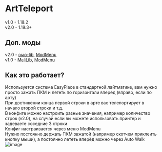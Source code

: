 # ArtTeleport
v1.0 - 1.18.2  
v2.0 - 1.19.3+  

## Доп. моды

v2.0 - [oωo-lib](https://modrinth.com/mod/owo-lib), [ModMenu](https://modrinth.com/mod/modmenu)  
v1.0 - [MaliLib](https://cursefire.com/minecraft/mc-mods/malilib), [ModMenu](https://modrinth.com/mod/modmenu)  

## Как это работает?
Используется система EasyPlace в стандартной лайтматике, вам нужно просто зажать ПКМ и лететь по горизонтали вперёд (вправо, если по арту)  
При достижении конца первой строки в арте вас телепортирует в начало второй строки и т.д.  
В конфиге можно настроить разные значения, например количество строк (v2.0), на случай если вы можете использовать принтер и задеваете соседние 3 строки  
Конфиг настраивается через меню ModMenu  
Нужно постоянно держать ПКМ зажатой (например скотчем приклеить кнопку мыши), а постоянно лететь вперёд можно через Auto Walk  
![image](https://user-images.githubusercontent.com/68079109/224092446-659836d1-a40e-481c-982f-c7bac9ff6a52.png)  
